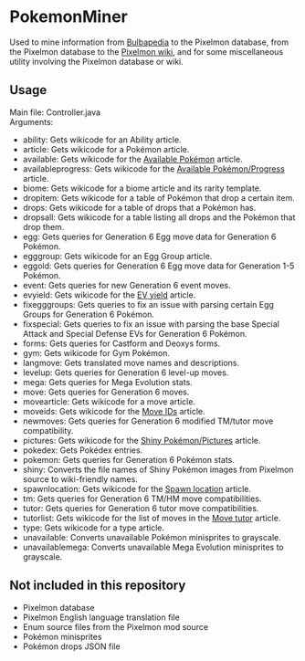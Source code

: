 # PokemonMiner
Used to mine information from [Bulbapedia](http://bulbapedia.bulbagarden.net/wiki/Main_Page) to the Pixelmon database, from the Pixelmon database to the [Pixelmon wiki](http://pixelmonmod.com/wiki/index.php?title=Main_Page), and for some miscellaneous utility involving the Pixelmon database or wiki.
## Usage
Main file: Controller.java  
Arguments:
* ability: Gets wikicode for an Ability article.
* article: Gets wikicode for a Pokémon article.
* available: Gets wikicode for the [Available Pokémon](http://pixelmonmod.com/wiki/index.php?title=Available_Pok%C3%A9mon) article.
* availableprogress: Gets wikicode for the [Available Pokémon/Progress](http://pixelmonmod.com/wiki/index.php?title=Available_Pok%C3%A9mon/Progress) article.
* biome: Gets wikicode for a biome article and its rarity template.
* dropitem: Gets wikicode for a table of Pokémon that drop a certain item.
* drops: Gets wikicode for a table of drops that a Pokémon has.
* dropsall: Gets wikicode for a table listing all drops and the Pokémon that drop them.
* egg: Gets queries for Generation 6 Egg move data for Generation 6 Pokémon.
* egggroup: Gets wikicode for an Egg Group article.
* eggold: Gets queries for Generation 6 Egg move data for Generation 1-5 Pokémon.
* event: Gets queries for new Generation 6 event moves.
* evyield: Gets wikicode for the [EV yield](http://pixelmonmod.com/wiki/index.php?title=EV_yield) article.
* fixegggroups: Gets queries to fix an issue with parsing certain Egg Groups for Generation 6 Pokémon.
* fixspecial: Gets queries to fix an issue with parsing the base Special Attack and Special Defense EVs for Generation 6 Pokémon.
* forms: Gets queries for Castform and Deoxys forms.
* gym: Gets wikicode for Gym Pokémon.
* langmove: Gets translated move names and descriptions.
* levelup: Gets queries for Generation 6 level-up moves.
* mega: Gets queries for Mega Evolution stats.
* move: Gets queries for Generation 6 moves.
* movearticle: Gets wikicode for a move article.
* moveids: Gets wikicode for the [Move IDs](http://pixelmonmod.com/wiki/index.php?title=Move_IDs) article.
* newmoves: Gets queries for Generation 6 modified TM/tutor move compatibility.
* pictures: Gets wikicode for the [Shiny Pokémon/Pictures](http://pixelmonmod.com/wiki/index.php?title=Shiny_Pok%C3%A9mon/Pictures) article.
* pokedex: Gets Pokédex entries.
* pokemon: Gets queries for Generation 6 Pokémon stats.
* shiny: Converts the file names of Shiny Pokémon images from Pixelmon source to wiki-friendly names.
* spawnlocation: Gets wikicode for the [Spawn location](http://pixelmonmod.com/wiki/index.php?title=Spawn_location) article.
* tm: Gets queries for Generation 6 TM/HM move compatibilities.
* tutor: Gets queries for Generation 6 tutor move compatibilities.
* tutorlist: Gets wikicode for the list of moves in the [Move tutor](http://pixelmonmod.com/wiki/index.php?title=Move_tutor) article.
* type: Gets wikicode for a type article.
* unavailable: Converts unavailable Pokémon minisprites to grayscale.
* unavailablemega: Converts unavailable Mega Evolution minisprites to grayscale.

## Not included in this repository
* Pixelmon database
* Pixelmon English language translation file
* Enum source files from the Pixelmon mod source
* Pokémon minisprites
* Pokémon drops JSON file
